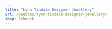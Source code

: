 ```yaml
---
title: "Lynn Tindale Designer Jewellery"
url: /peebles/lynn-tindale-designer-jewellery/
shop: Schmuck
---
```

